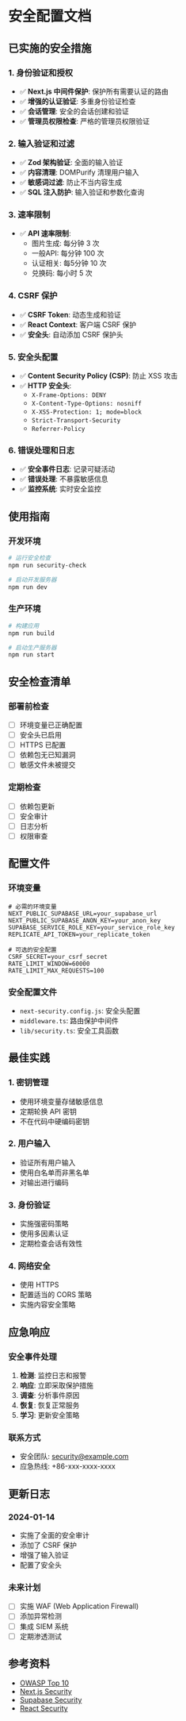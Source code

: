 # 安全配置文档

## 已实施的安全措施

### 1. 身份验证和授权
- ✅ **Next.js 中间件保护**: 保护所有需要认证的路由
- ✅ **增强的认证验证**: 多重身份验证检查
- ✅ **会话管理**: 安全的会话创建和验证
- ✅ **管理员权限检查**: 严格的管理员权限验证

### 2. 输入验证和过滤
- ✅ **Zod 架构验证**: 全面的输入验证
- ✅ **内容清理**: DOMPurify 清理用户输入
- ✅ **敏感词过滤**: 防止不当内容生成
- ✅ **SQL 注入防护**: 输入验证和参数化查询

### 3. 速率限制
- ✅ **API 速率限制**: 
  - 图片生成: 每分钟 3 次
  - 一般API: 每分钟 100 次
  - 认证相关: 每5分钟 10 次
  - 兑换码: 每小时 5 次

### 4. CSRF 保护
- ✅ **CSRF Token**: 动态生成和验证
- ✅ **React Context**: 客户端 CSRF 保护
- ✅ **安全头**: 自动添加 CSRF 保护头

### 5. 安全头配置
- ✅ **Content Security Policy (CSP)**: 防止 XSS 攻击
- ✅ **HTTP 安全头**: 
  - `X-Frame-Options: DENY`
  - `X-Content-Type-Options: nosniff`
  - `X-XSS-Protection: 1; mode=block`
  - `Strict-Transport-Security`
  - `Referrer-Policy`

### 6. 错误处理和日志
- ✅ **安全事件日志**: 记录可疑活动
- ✅ **错误处理**: 不暴露敏感信息
- ✅ **监控系统**: 实时安全监控

## 使用指南

### 开发环境
```bash
# 运行安全检查
npm run security-check

# 启动开发服务器
npm run dev
```

### 生产环境
```bash
# 构建应用
npm run build

# 启动生产服务器
npm run start
```

## 安全检查清单

### 部署前检查
- [ ] 环境变量已正确配置
- [ ] 安全头已启用
- [ ] HTTPS 已配置
- [ ] 依赖包无已知漏洞
- [ ] 敏感文件未被提交

### 定期检查
- [ ] 依赖包更新
- [ ] 安全审计
- [ ] 日志分析
- [ ] 权限审查

## 配置文件

### 环境变量
```env
# 必需的环境变量
NEXT_PUBLIC_SUPABASE_URL=your_supabase_url
NEXT_PUBLIC_SUPABASE_ANON_KEY=your_anon_key
SUPABASE_SERVICE_ROLE_KEY=your_service_role_key
REPLICATE_API_TOKEN=your_replicate_token

# 可选的安全配置
CSRF_SECRET=your_csrf_secret
RATE_LIMIT_WINDOW=60000
RATE_LIMIT_MAX_REQUESTS=100
```

### 安全配置文件
- `next-security.config.js`: 安全头配置
- `middleware.ts`: 路由保护中间件
- `lib/security.ts`: 安全工具函数

## 最佳实践

### 1. 密钥管理
- 使用环境变量存储敏感信息
- 定期轮换 API 密钥
- 不在代码中硬编码密钥

### 2. 用户输入
- 验证所有用户输入
- 使用白名单而非黑名单
- 对输出进行编码

### 3. 身份验证
- 实施强密码策略
- 使用多因素认证
- 定期检查会话有效性

### 4. 网络安全
- 使用 HTTPS
- 配置适当的 CORS 策略
- 实施内容安全策略

## 应急响应

### 安全事件处理
1. **检测**: 监控日志和报警
2. **响应**: 立即采取保护措施
3. **调查**: 分析事件原因
4. **恢复**: 恢复正常服务
5. **学习**: 更新安全策略

### 联系方式
- 安全团队: security@example.com
- 应急热线: +86-xxx-xxxx-xxxx

## 更新日志

### 2024-01-14
- 实施了全面的安全审计
- 添加了 CSRF 保护
- 增强了输入验证
- 配置了安全头

### 未来计划
- [ ] 实施 WAF (Web Application Firewall)
- [ ] 添加异常检测
- [ ] 集成 SIEM 系统
- [ ] 定期渗透测试

## 参考资料

- [OWASP Top 10](https://owasp.org/www-project-top-ten/)
- [Next.js Security](https://nextjs.org/docs/advanced-features/security-headers)
- [Supabase Security](https://supabase.com/docs/guides/auth/security)
- [React Security](https://reactjs.org/docs/security.html)